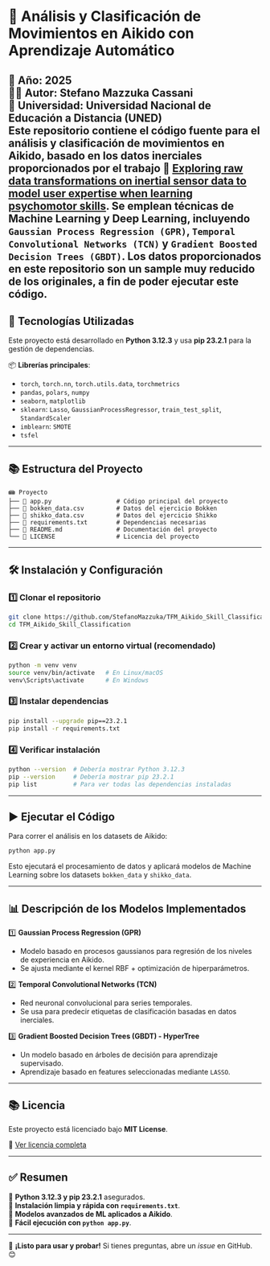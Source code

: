 # 📌 Análisis y Clasificación de Movimientos en Aikido con Aprendizaje Automático  

📅 **Año:** 2025  
👨‍💻 **Autor:** Stefano Mazzuka Cassani  
🏢 **Universidad:** Universidad Nacional de Educación a Distancia (UNED)  
Este repositorio contiene el código fuente para el análisis y clasificación de movimientos en Aikido, basado en los datos inerciales proporcionados por el trabajo 🔗 [Exploring raw data transformations on inertial sensor data to model user expertise when learning psychomotor skills](https://link.springer.com/article/10.1007/s11257-024-09393-2). Se emplean técnicas de **Machine Learning** y **Deep Learning**, incluyendo `Gaussian Process Regression (GPR)`, `Temporal Convolutional Networks (TCN)` y `Gradient Boosted Decision Trees (GBDT)`.
Los datos proporcionados en este repositorio son un sample muy reducido de los originales, a fin de poder ejecutar este código.
---

## 🚀 **Tecnologías Utilizadas**  
Este proyecto está desarrollado en **Python 3.12.3** y usa **pip 23.2.1** para la gestión de dependencias.

📦 **Librerías principales**:
- `torch`, `torch.nn`, `torch.utils.data`, `torchmetrics`
- `pandas`, `polars`, `numpy`
- `seaborn`, `matplotlib`
- `sklearn`: `Lasso`, `GaussianProcessRegressor`, `train_test_split`, `StandardScaler`
- `imblearn`: `SMOTE`
- `tsfel`

---

## 📚 **Estructura del Proyecto**  
```
📾 Proyecto
├── 📝 app.py                  # Código principal del proyecto
├── 📝 bokken_data.csv         # Datos del ejercicio Bokken
├── 📝 shikko_data.csv         # Datos del ejercicio Shikko
├── 📝 requirements.txt        # Dependencias necesarias
├── 📝 README.md               # Documentación del proyecto
└── 📝 LICENSE                 # Licencia del proyecto
```

---

## 🛠 **Instalación y Configuración**  
### 1️⃣ Clonar el repositorio  
```bash
git clone https://github.com/StefanoMazzuka/TFM_Aikido_Skill_Classification
cd TFM_Aikido_Skill_Classification
```

### 2️⃣ Crear y activar un entorno virtual (recomendado)  
```bash
python -m venv venv
source venv/bin/activate   # En Linux/macOS
venv\Scripts\activate      # En Windows
```

### 3️⃣ Instalar dependencias  
```bash
pip install --upgrade pip==23.2.1
pip install -r requirements.txt
```

### 4️⃣ Verificar instalación  
```bash
python --version  # Debería mostrar Python 3.12.3
pip --version     # Debería mostrar pip 23.2.1
pip list          # Para ver todas las dependencias instaladas
```

---

## ▶️ **Ejecutar el Código**  
Para correr el análisis en los datasets de Aikido:  
```bash
python app.py
```
Esto ejecutará el procesamiento de datos y aplicará modelos de Machine Learning sobre los datasets `bokken_data` y `shikko_data`.

---

## 📊 **Descripción de los Modelos Implementados**  
1️⃣ **Gaussian Process Regression (GPR)**  
   - Modelo basado en procesos gaussianos para regresión de los niveles de experiencia en Aikido.
   - Se ajusta mediante el kernel RBF + optimización de hiperparámetros.

2️⃣ **Temporal Convolutional Networks (TCN)**  
   - Red neuronal convolucional para series temporales.
   - Se usa para predecir etiquetas de clasificación basadas en datos inerciales.

3️⃣ **Gradient Boosted Decision Trees (GBDT) - HyperTree**  
   - Un modelo basado en árboles de decisión para aprendizaje supervisado.
   - Aprendizaje basado en features seleccionadas mediante `LASSO`.

---

## 📚 **Licencia**

Este proyecto está licenciado bajo **MIT License**.  

🔗 [Ver licencia completa](https://opensource.org/licenses/MIT)

---

## ✅ **Resumen**  
🔹 **Python 3.12.3 y pip 23.2.1** asegurados.  
🔹 **Instalación limpia y rápida con `requirements.txt`**.  
🔹 **Modelos avanzados de ML aplicados a Aikido**.  
🔹 **Fácil ejecución con `python app.py`**.  

---

🚀 **¡Listo para usar y probar!** Si tienes preguntas, abre un *issue* en GitHub. 😊  

